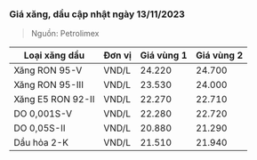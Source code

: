
### Giá xăng, dầu cập nhật ngày 13/11/2023
> Nguồn: Petrolimex

| Loại xăng dầu     | Đơn vị | Giá vùng 1 | Giá vùng 2 |
|-------------------|--------|------------|------------|
| Xăng RON 95-V     | VND/L  |     24.220 |     24.700 |
| Xăng RON 95-III   | VND/L  |     23.530 |     24.000 |
| Xăng E5 RON 92-II | VND/L  |     22.270 |     22.710 |
| DO 0,001S-V       | VND/L  |     22.280 |     22.720 |
| DO 0,05S-II       | VND/L  |     20.880 |     21.290 |
| Dầu hỏa 2-K       | VND/L  |     21.510 |     21.940 |
